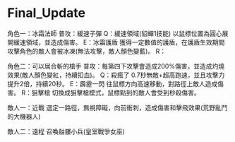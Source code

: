 # Final_Update
角色一：冰霜法師
  普攻：緩速子彈
  Q：緩速領域(貂蟬1技能)
    以鼠標位置為圓心展開緩速領域，並造成傷害。
  E：冰霜護盾
    獲得一定數值的護盾，在護盾生效期間攻擊角色的敵人會被冰凍(無法攻擊，敵人顏色變藍)。
  R：

角色二：可以居合斬的槍手
  普攻：每第四下攻擊會造成200%傷害，並造成灼燒效果(敵人顏色變紅，持續扣血)。
  Q：殺瘋了
    0.7秒無敵+超高跑速，並且攻擊力提升2倍，持續20秒。
  E：霹靂一閃
    往鼠標方向高速移動，對路徑上敵人造成傷害。
  R：狙擊槍
    切換成狙擊槍模式，鼠標點到的敵人會受到秒殺傷害。

敵人一：近戰
  選定一路徑，無視障礙，向前衝刺，造成傷害和擊飛效果(荒野亂鬥的大機器人)
  
敵人二：遠程
  召喚骷髏小兵(皇室戰爭女巫)
  
